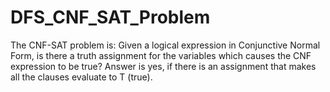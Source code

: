 # DFS_CNF_SAT_Problem
The CNF-SAT problem is: Given a logical expression in Conjunctive Normal Form, is there a truth assignment for the variables which causes the CNF expression to be true? Answer is yes, if there is an assignment that makes all the clauses evaluate to T (true). 
